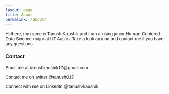```yaml
---
layout: page
title: About
permalink: /about/
---
```


<html>
<title>Tanush Kaushik</title>
<meta charset="UTF-8">
<meta name="viewport" content="width=device-width, initial-scale=1">
<link rel="stylesheet" href="https://www.w3schools.com/w3css/4/w3.css">
<link rel="stylesheet" href="https://fonts.googleapis.com/css?family=Raleway">
<style>
body,h1,h2,h3,h4,h5 {font-family: "Raleway", sans-serif}
</style>
<body>
  
Hi there, my name is Tanush Kaushik and I am a rising junior Human-Centered Data Science major at UT Austin. Take a look around and contact me if you have any questions.

<h3> Contact </h3>
<p> Email me at tanushkaushik17@gmail.com </p>
<p> Contact me on twitter @tanush017 </p>
<p> Connect with me on LinkedIn @tanush-kaushik</p>
  
